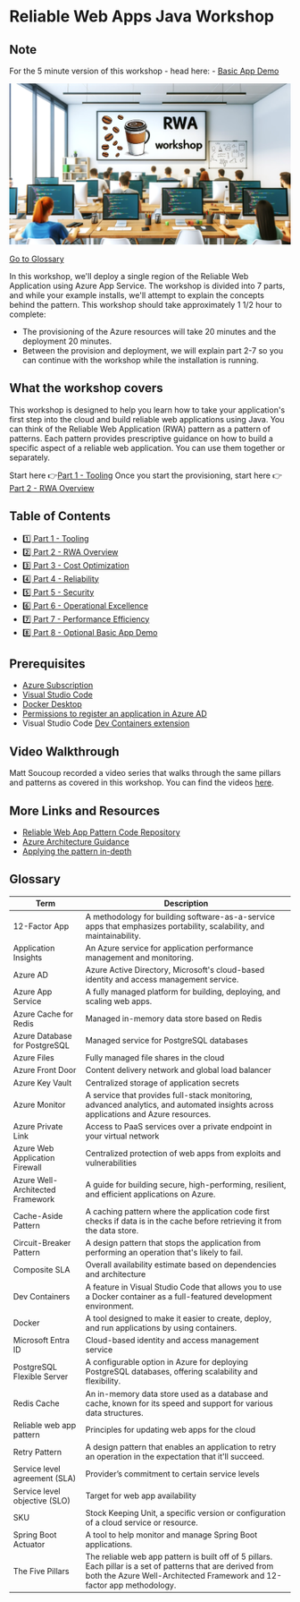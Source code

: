 # Reliable Web Apps Java Workshop

## Note 
For the 5 minute version of this workshop - head here: - [Basic App Demo](Part8-Basic-App/README.md)

![RWA JAva](rwa_java.png)

[Go to Glossary](#glossary)

In this workshop, we'll deploy a single region of the Reliable Web Application using Azure App Service. The workshop is divided into 7 parts, and while your example installs, we'll attempt to explain the concepts behind the pattern.  This workshop should take approximately 1 1/2 hour to complete: 
 - The provisioning of the Azure resources will take 20 minutes and the deployment 20 minutes. 
 - Between the provision and deployment, we will explain part 2-7 so you can continue with the workshop while the installation is running.

## What the workshop covers

This workshop is designed to help you learn how to take your application's first step into the cloud and build reliable web applications using Java. You can think of the Reliable Web Application (RWA) pattern as a pattern of patterns. Each pattern provides prescriptive guidance on how to build a specific aspect of a reliable web application. You can use them together or separately.

Start here 👉[Part 1 - Tooling](Part1-Tooling/README.md)
Once you start the provisioning, start here 👉[Part 2 - RWA Overview](Part2-RWA-Overview/README.md)

## Table of Contents

- [1️⃣ Part 1 - Tooling](Part1-Tooling/README.md)
- [2️⃣ Part 2 - RWA Overview](Part2-RWA-Overview/README.md)
- [3️⃣ Part 3 - Cost Optimization](Part3-Cost-Optimization/README.md)
- [4️⃣ Part 4 - Reliability](Part4-Reliability/README.md)
- [5️⃣ Part 5 - Security](Part5-Security/README.md)
- [6️⃣ Part 6 - Operational Excellence](Part6-Operational-Excellence/README.md)
- [7️⃣ Part 7 - Performance Efficiency](Part7-Performance-Efficiency/README.md)
- [8️⃣ Part 8 - Optional Basic App Demo](Part8-Basic-App/README.md)

## Prerequisites

- [Azure Subscription](https://azure.microsoft.com/pricing/member-offers/msdn-benefits-details/)
- [Visual Studio Code](https://code.visualstudio.com/)
- [Docker Desktop](https://www.docker.com/get-started/)
- [Permissions to register an application in Azure AD](https://learn.microsoft.com/azure/active-directory/develop/quickstart-register-app)
- Visual Studio Code [Dev Containers extension](https://marketplace.visualstudio.com/items?itemName=ms-vscode-remote.remote-containers)

## Video Walkthrough

Matt Soucoup recorded a video series that walks through the same pillars and patterns as covered in this workshop. You can find the videos [here](https://www.youtube.com/watch?v=5du8gfo9M7g&list=PLI7iePan8aH5wNEbsGS13W46wA2pZQ7Ea).

## More Links and Resources

* [Reliable Web App Pattern Code Repository](https://aka.ms/eap/rwa/java)
* [Azure Architecture Guidance](https://learn.microsoft.com/azure/architecture/web-apps/guides/reliable-web-app/java/plan-implementation)
* [Applying the pattern in-depth](https://learn.microsoft.com/azure/architecture/web-apps/guides/reliable-web-app/java/apply-pattern)

## Glossary

| Term                           | Description                                                                                           |
|--------------------------------|-------------------------------------------------------------------------------------------------------|
| 12-Factor App                   | A methodology for building software-as-a-service apps that emphasizes portability, scalability, and maintainability. |
| Application Insights           | An Azure service for application performance management and monitoring. |
| Azure AD | Azure Active Directory, Microsoft's cloud-based identity and access management service. |
| Azure App Service | A fully managed platform for building, deploying, and scaling web apps. |
| Azure Cache for Redis          | Managed in-memory data store based on Redis                                                           |
| Azure Database for PostgreSQL  | Managed service for PostgreSQL databases                                                              |
| Azure Files                    | Fully managed file shares in the cloud                                                                |
| Azure Front Door               | Content delivery network and global load balancer                                                     |
| Azure Key Vault                | Centralized storage of application secrets                                                           |
| Azure Monitor | A service that provides full-stack monitoring, advanced analytics, and automated insights across applications and Azure resources. |
| Azure Private Link             | Access to PaaS services over a private endpoint in your virtual network                               |
| Azure Web Application Firewall | Centralized protection of web apps from exploits and vulnerabilities                                 |
| Azure Well-Architected Framework | A guide for building secure, high-performing, resilient, and efficient applications on Azure. |
| Cache-Aside Pattern | A caching pattern where the application code first checks if data is in the cache before retrieving it from the data store. |
| Circuit-Breaker Pattern | A design pattern that stops the application from performing an operation that's likely to fail. |
| Composite SLA                   | Overall availability estimate based on dependencies and architecture                                |
| Dev Containers | A feature in Visual Studio Code that allows you to use a Docker container as a full-featured development environment. |
| Docker | A tool designed to make it easier to create, deploy, and run applications by using containers. |
| Microsoft Entra ID             | Cloud-based identity and access management service                                                    |
| PostgreSQL Flexible Server | A configurable option in Azure for deploying PostgreSQL databases, offering scalability and flexibility. |
| Redis Cache | An in-memory data store used as a database and cache, known for its speed and support for various data structures. |
| Reliable web app pattern       | Principles for updating web apps for the cloud                                                       |
| Retry Pattern | A design pattern that enables an application to retry an operation in the expectation that it'll succeed. |
| Service level agreement (SLA)  | Provider’s commitment to certain service levels                                                       |
| Service level objective (SLO)  | Target for web app availability                                                                       |
| SKU | Stock Keeping Unit, a specific version or configuration of a cloud service or resource. |
| Spring Boot Actuator | A tool to help monitor and manage Spring Boot applications. |
| The Five Pillars | The reliable web app pattern is built off of 5 pillars. Each pillar is a set of patterns that are derived from both the Azure Well-Architected Framework and 12-factor app methodology. |
